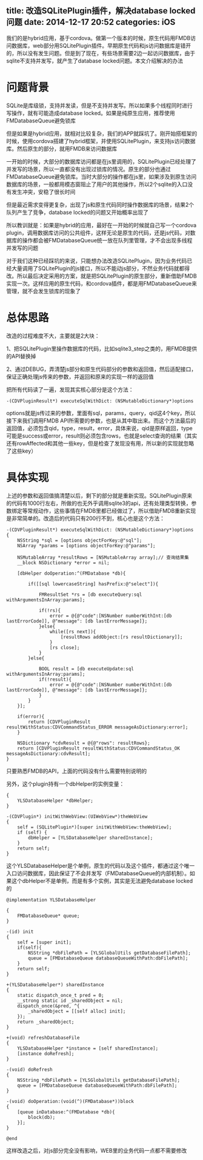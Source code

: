 title: 改造SQLitePlugin插件，解决database locked问题
date: 2014-12-17 20:52
categories: iOS
---
我们的是hybrid应用，基于cordova。做第一个版本的时候，原生代码用FMDB访问数据库，web部分用SQLitePlugin插件。早期原生代码和js访问数据库是错开的，所以没有发生问题。但是到了现在，有些场景需要2边一起访问数据库，由于sqlite不支持并发写，就产生了database locked问题。本文介绍解决的办法
<!--more-->

# 问题背景

SQLite是库级锁，支持并发读，但是不支持并发写。所以如果多个线程同时进行写操作，就有可能造成database locked。如果是纯原生应用，推荐使用FMDatabaseQueue避免锁库

但是如果是hybrid应用，就相对比较复杂，我们的APP就踩坑了。刚开始搭框架的时候，使用cordova搭建了hybrid框架，并使用SQLitePlugin，来支持js访问数据库。然后原生的部分，就用FMDB来访问数据库

一开始的时候，大部分的数据库访问都是在js里调用的，SQLitePlugin已经处理了并发写的场景，所以一直都没有出现过锁库的情况。原生的部分也通过FMDatabaseQueue避免锁库。当时大部分的操作都在js里，如果涉及到原生访问数据库的场景，一般都用模态窗阻止了用户的其他操作，所以2个sqlite的入口没有发生冲突，安稳了很长时间

但是最近需求变得更复杂，出现了js和原生代码同时操作数据库的场景，结果2个队列产生了竞争，database locked的问题又开始概率出现了

所以教训就是：如果是hybrid的应用，最好在一开始的时候就自己写一个cordova plugin，调用数据库访问的公共组件，这样无论是原生的代码，还是js代码，对数据库的操作都会被FMDatabaseQueue统一放在队列里管理，才不会出现多线程并发写的问题

对于我们这种已经踩坑的来说，只能想办法改造SQLitePlugin，因为业务代码已经大量调用了SQLitePlugin的js接口，所以不能动js部分，不然业务代码就都得改。所以最后决定采用的方案，就是把SQLitePlugin的原生部分，重新借助FMDB实现一次。这样应用的原生代码，和cordova插件，都是用FMDatabaseQueue来管理，就不会发生锁库的现象了

# 总体思路

改造的过程难度不大，主要就是2大块：

1、把SQLitePlugin里操作数据库的代码，比如sqlite3_step之类的，用FMDB提供的API替换掉

2、通过DEBUG，弄清楚js部分和原生代码部分的参数和返回值，然后适配接口，保证正确处理js传来的参数，并返回和原来的实现一样的返回值

把所有代码读了一遍，发现其实核心部分是这个方法：

```
-(CDVPluginResult*) executeSqlWithDict: (NSMutableDictionary*)options
```
options就是js传过来的参数，里面有sql，params，query，qid这4个key，所以接下来我们调用FMDB API所需要的参数，也是从其中取出来。而这个方法最后的返回值，必须包含qid，type，result，error，具体来说，qid是原样返回，type可能是success或error，result则必须包含rows，也就是select查询的结果（其实还有rowAffected和其他一些key，但是检查了发现没有用，所以新的实现就忽略了这些key）

# 具体实现

上述的参数和返回值搞清楚以后，剩下的部分就是重新实现。SQLitePlugin原来的代码有1000行左右，所做的也无外乎调用sqlite3的api，还有处理类型转换，参数绑定等常规动作，这些事情在FMDB里都已经做过了，所以借助FMDB重新实现是非常简单的。改造后的代码只有200行不到，核心也是这个方法：

```
-(CDVPluginResult*) executeSqlWithDict: (NSMutableDictionary*)options
{
    NSString *sql = [options objectForKey:@"sql"];
    NSArray *params = [options objectForKey:@"params"];

    NSMutableArray *resultRows = [NSMutableArray array];// 查询结果集
    __block NSDictionary *error = nil;

    [dbHelper doOperation:^(FMDatabase *db){

        if([[sql lowercaseString] hasPrefix:@"select"]){

            FMResultSet *rs = [db executeQuery:sql withArgumentsInArray:params];

            if(!rs){
                error = @{@"code":[NSNumber numberWithInt:[db lastErrorCode]], @"message": [db lastErrorMessage]};
            }else{
                while([rs next]){
                    [resultRows addObject:[rs resultDictionary]];
                }
                [rs close];
            }
        }else{

            BOOL result = [db executeUpdate:sql withArgumentsInArray:params];
            if(!result){
                error = @{@"code":[NSNumber numberWithInt:[db lastErrorCode]], @"message": [db lastErrorMessage]};
            }
        }
    }];

    if(error){
        return [CDVPluginResult resultWithStatus:CDVCommandStatus_ERROR messageAsDictionary:error];
    }

    NSDictionary *cdvResult = @{@"rows": resultRows};
    return [CDVPluginResult resultWithStatus:CDVCommandStatus_OK messageAsDictionary:cdvResult];
}
```
只要熟悉FMDB的API，上面的代码没有什么需要特别说明的

另外，这个plugin持有一个dbHelper的实例变量：

```
{
    YLSDatabaseHelper *dbHelper;
}

-(CDVPlugin*) initWithWebView:(UIWebView*)theWebView
{
    self = (SQLitePlugin*)[super initWithWebView:theWebView];
    if (self) {
        dbHelper = [YLSDatabaseHelper sharedInstance];
    }
    return self;
}
```

这个YLSDatabaseHelper是个单例，原生的代码以及这个插件，都通过这个唯一入口访问数据库，因此保证了不会并发写（FMDatabaseQueue的内部机制）。如果这个dbHelper不是单例，而是有多个实例，其实是无法避免database locked的
```
@implementation YLSDatabaseHelper

{
    FMDatabaseQueue* queue;
}

-(id) init
{
    self = [super init];
    if(self){
        NSString *dbFilePath = [YLSGlobalUtils getDatabaseFilePath];
        queue = [FMDatabaseQueue databaseQueueWithPath:dbFilePath];
    }
    return self;
}

+(YLSDatabaseHelper*) sharedInstance
{
    static dispatch_once_t pred = 0;
    __strong static id _sharedObject = nil;
    dispatch_once(&pred, ^{
        _sharedObject = [[self alloc] init];
    });
    return _sharedObject;
}

+(void) refreshDatabaseFile
{
    YLSDatabaseHelper *instance = [self sharedInstance];
    [instance doRefresh];
}

-(void) doRefresh
{
    NSString *dbFilePath = [YLSGlobalUtils getDatabaseFilePath];
    queue = [FMDatabaseQueue databaseQueueWithPath:dbFilePath];
}

-(void) doOperation:(void(^)(FMDatabase*))block
{
    [queue inDatabase:^(FMDatabase *db){
        block(db);
    }];
}

@end
```

这样改造之后，对js部分完全没有影响，WEB里的业务代码一点都不需要修改